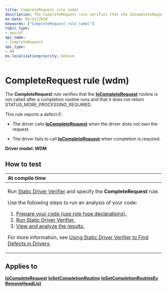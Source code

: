 ```yaml
---
title: CompleteRequest rule (wdm)
description: The CompleteRequest rule verifies that the IoCompleteRequest routine is not called after a completion routine runs and that it does not return STATUS\_MORE\_PROCESSING\_REQUIRED.
ms.date: 05/21/2018
keywords: ["CompleteRequest rule (wdm)"]
topic_type:
- apiref
api_name:
- CompleteRequest
api_type:
- NA
ms.localizationpriority: medium
---
```


# CompleteRequest rule (wdm)


The **CompleteRequest** rule verifies that the [**IoCompleteRequest**](/windows-hardware/drivers/ddi/wdm/nf-wdm-iocompleterequest) routine is not called after a completion routine runs and that it does not return STATUS\_MORE\_PROCESSING\_REQUIRED.

This rule reports a defect if:

-   The driver calls [**IoCompleteRequest**](/windows-hardware/drivers/ddi/wdm/nf-wdm-iocompleterequest) when the driver does not own the request.

-   The driver fails to call [**IoCompleteRequest**](/windows-hardware/drivers/ddi/wdm/nf-wdm-iocompleterequest) when completion is required.

**Driver model: WDM**

## How to test

<table>
<colgroup>
<col width="100%" />
</colgroup>
<thead>
<tr class="header">
<th align="left">At compile time</th>
</tr>
</thead>
<tbody>
<tr class="odd">
<td align="left"><p>Run <a href="/windows-hardware/drivers/devtest/static-driver-verifier" data-raw-source="[Static Driver Verifier](./static-driver-verifier.md)">Static Driver Verifier</a> and specify the <strong>CompleteRequest</strong> rule.</p>
Use the following steps to run an analysis of your code:
<ol>
<li><a href="/windows-hardware/drivers/devtest/using-static-driver-verifier-to-find-defects-in-drivers#preparing-your-source-code" data-raw-source="[Prepare your code (use role type declarations).](./using-static-driver-verifier-to-find-defects-in-drivers.md#preparing-your-source-code)">Prepare your code (use role type declarations).</a></li>
<li><a href="/windows-hardware/drivers/devtest/using-static-driver-verifier-to-find-defects-in-drivers#running-static-driver-verifier" data-raw-source="[Run Static Driver Verifier.](./using-static-driver-verifier-to-find-defects-in-drivers.md#running-static-driver-verifier)">Run Static Driver Verifier.</a></li>
<li><a href="/windows-hardware/drivers/devtest/using-static-driver-verifier-to-find-defects-in-drivers#viewing-and-analyzing-the-results" data-raw-source="[View and analyze the results.](./using-static-driver-verifier-to-find-defects-in-drivers.md#viewing-and-analyzing-the-results)">View and analyze the results.</a></li>
</ol>
<p>For more information, see <a href="/windows-hardware/drivers/devtest/using-static-driver-verifier-to-find-defects-in-drivers" data-raw-source="[Using Static Driver Verifier to Find Defects in Drivers](./using-static-driver-verifier-to-find-defects-in-drivers.md)">Using Static Driver Verifier to Find Defects in Drivers</a>.</p></td>
</tr>
</tbody>
</table>

## Applies to

[**IoCompleteRequest**](/windows-hardware/drivers/ddi/wdm/nf-wdm-iocompleterequest)
[**IoSetCompletionRoutine**](/windows-hardware/drivers/ddi/wdm/nf-wdm-iosetcompletionroutine)
[**IoSetCompletionRoutineEx**](/windows-hardware/drivers/ddi/wdm/nf-wdm-iosetcompletionroutineex)
[**RemoveHeadList**](/windows-hardware/drivers/ddi/wdm/nf-wdm-removeheadlist)
